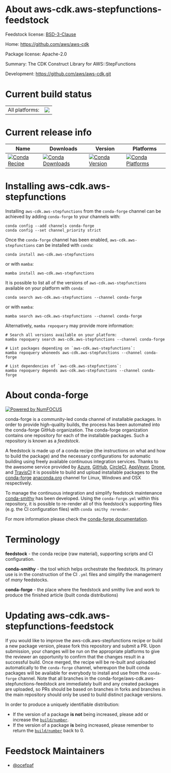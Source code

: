 About aws-cdk.aws-stepfunctions-feedstock
=========================================

Feedstock license: [BSD-3-Clause](https://github.com/conda-forge/aws-cdk.aws-stepfunctions-feedstock/blob/main/LICENSE.txt)

Home: https://github.com/aws/aws-cdk

Package license: Apache-2.0

Summary: The CDK Construct Library for AWS::StepFunctions

Development: https://github.com/aws/aws-cdk.git

Current build status
====================


<table><tr><td>All platforms:</td>
    <td>
      <a href="https://dev.azure.com/conda-forge/feedstock-builds/_build/latest?definitionId=19918&branchName=main">
        <img src="https://dev.azure.com/conda-forge/feedstock-builds/_apis/build/status/aws-cdk.aws-stepfunctions-feedstock?branchName=main">
      </a>
    </td>
  </tr>
</table>

Current release info
====================

| Name | Downloads | Version | Platforms |
| --- | --- | --- | --- |
| [![Conda Recipe](https://img.shields.io/badge/recipe-aws--cdk.aws--stepfunctions-green.svg)](https://anaconda.org/conda-forge/aws-cdk.aws-stepfunctions) | [![Conda Downloads](https://img.shields.io/conda/dn/conda-forge/aws-cdk.aws-stepfunctions.svg)](https://anaconda.org/conda-forge/aws-cdk.aws-stepfunctions) | [![Conda Version](https://img.shields.io/conda/vn/conda-forge/aws-cdk.aws-stepfunctions.svg)](https://anaconda.org/conda-forge/aws-cdk.aws-stepfunctions) | [![Conda Platforms](https://img.shields.io/conda/pn/conda-forge/aws-cdk.aws-stepfunctions.svg)](https://anaconda.org/conda-forge/aws-cdk.aws-stepfunctions) |

Installing aws-cdk.aws-stepfunctions
====================================

Installing `aws-cdk.aws-stepfunctions` from the `conda-forge` channel can be achieved by adding `conda-forge` to your channels with:

```
conda config --add channels conda-forge
conda config --set channel_priority strict
```

Once the `conda-forge` channel has been enabled, `aws-cdk.aws-stepfunctions` can be installed with `conda`:

```
conda install aws-cdk.aws-stepfunctions
```

or with `mamba`:

```
mamba install aws-cdk.aws-stepfunctions
```

It is possible to list all of the versions of `aws-cdk.aws-stepfunctions` available on your platform with `conda`:

```
conda search aws-cdk.aws-stepfunctions --channel conda-forge
```

or with `mamba`:

```
mamba search aws-cdk.aws-stepfunctions --channel conda-forge
```

Alternatively, `mamba repoquery` may provide more information:

```
# Search all versions available on your platform:
mamba repoquery search aws-cdk.aws-stepfunctions --channel conda-forge

# List packages depending on `aws-cdk.aws-stepfunctions`:
mamba repoquery whoneeds aws-cdk.aws-stepfunctions --channel conda-forge

# List dependencies of `aws-cdk.aws-stepfunctions`:
mamba repoquery depends aws-cdk.aws-stepfunctions --channel conda-forge
```


About conda-forge
=================

[![Powered by
NumFOCUS](https://img.shields.io/badge/powered%20by-NumFOCUS-orange.svg?style=flat&colorA=E1523D&colorB=007D8A)](https://numfocus.org)

conda-forge is a community-led conda channel of installable packages.
In order to provide high-quality builds, the process has been automated into the
conda-forge GitHub organization. The conda-forge organization contains one repository
for each of the installable packages. Such a repository is known as a *feedstock*.

A feedstock is made up of a conda recipe (the instructions on what and how to build
the package) and the necessary configurations for automatic building using freely
available continuous integration services. Thanks to the awesome service provided by
[Azure](https://azure.microsoft.com/en-us/services/devops/), [GitHub](https://github.com/),
[CircleCI](https://circleci.com/), [AppVeyor](https://www.appveyor.com/),
[Drone](https://cloud.drone.io/welcome), and [TravisCI](https://travis-ci.com/)
it is possible to build and upload installable packages to the
[conda-forge](https://anaconda.org/conda-forge) [anaconda.org](https://anaconda.org/)
channel for Linux, Windows and OSX respectively.

To manage the continuous integration and simplify feedstock maintenance
[conda-smithy](https://github.com/conda-forge/conda-smithy) has been developed.
Using the ``conda-forge.yml`` within this repository, it is possible to re-render all of
this feedstock's supporting files (e.g. the CI configuration files) with ``conda smithy rerender``.

For more information please check the [conda-forge documentation](https://conda-forge.org/docs/).

Terminology
===========

**feedstock** - the conda recipe (raw material), supporting scripts and CI configuration.

**conda-smithy** - the tool which helps orchestrate the feedstock.
                   Its primary use is in the construction of the CI ``.yml`` files
                   and simplify the management of *many* feedstocks.

**conda-forge** - the place where the feedstock and smithy live and work to
                  produce the finished article (built conda distributions)


Updating aws-cdk.aws-stepfunctions-feedstock
============================================

If you would like to improve the aws-cdk.aws-stepfunctions recipe or build a new
package version, please fork this repository and submit a PR. Upon submission,
your changes will be run on the appropriate platforms to give the reviewer an
opportunity to confirm that the changes result in a successful build. Once
merged, the recipe will be re-built and uploaded automatically to the
`conda-forge` channel, whereupon the built conda packages will be available for
everybody to install and use from the `conda-forge` channel.
Note that all branches in the conda-forge/aws-cdk.aws-stepfunctions-feedstock are
immediately built and any created packages are uploaded, so PRs should be based
on branches in forks and branches in the main repository should only be used to
build distinct package versions.

In order to produce a uniquely identifiable distribution:
 * If the version of a package **is not** being increased, please add or increase
   the [``build/number``](https://docs.conda.io/projects/conda-build/en/latest/resources/define-metadata.html#build-number-and-string).
 * If the version of a package **is** being increased, please remember to return
   the [``build/number``](https://docs.conda.io/projects/conda-build/en/latest/resources/define-metadata.html#build-number-and-string)
   back to 0.

Feedstock Maintainers
=====================

* [@ocefpaf](https://github.com/ocefpaf/)

